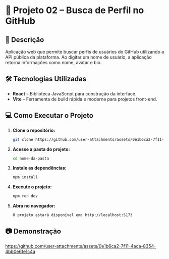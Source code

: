 # 🚀 Projeto 02 – Busca de Perfil no GitHub

## 🧾 Descrição

Aplicação web que permite buscar perfis de usuários do GitHub utilizando a API pública da plataforma. Ao digitar um nome de usuário, a aplicação retorna informações como nome, avatar e bio.

## 🛠️ Tecnologias Utilizadas

- **React** – Biblioteca JavaScript para construção da interface.
- **Vite** – Ferramenta de build rápida e moderna para projetos front-end.

## 💻 Como Executar o Projeto

1. **Clone o repositório:**
   ```bash
   git clone https://github.com/user-attachments/assets/0e1b6ca2-7f11-4aca-8354-4bb0e6fe1c4a

2. **Acesse a pasta do projeto:**
   ```bash
   cd nome-da-pasta

3. **Instale as dependências:**
   ```bash
   npm install

4. **Execute o projeto:**
   ```bash
   npm run dev

5. **Abra no navegador:**
   ```bash
   O projeto estará disponível em: http://localhost:5173

## 📷 Demonstração

https://github.com/user-attachments/assets/0e1b6ca2-7f11-4aca-8354-4bb0e6fe1c4a


